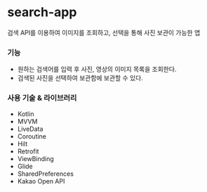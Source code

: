 # search-app
검색 API를 이용하여 이미지를 조회하고, 선택을 통해 사진 보관이 가능한 앱

### 기능
- 원하는 검색어를 입력 후 사진, 영상의 이미지 목록을 조회한다.
- 검색된 사진을 선택하여 보관함에 보관할 수 있다.

### 사용 기술 & 라이브러리
- Kotlin
- MVVM
- LiveData
- Coroutine
- Hilt
- Retrofit
- ViewBinding
- Glide
- SharedPreferences
- Kakao Open API
